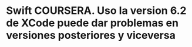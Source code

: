# Swift COURSERA. Uso la version 6.2 de XCode puede dar problemas en versiones posteriores y viceversa
